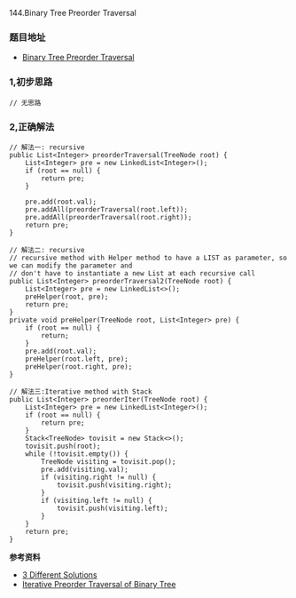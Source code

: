 144.Binary Tree Preorder Traversal

### 题目地址
- [Binary Tree Preorder Traversal](https://leetcode.com/problems/binary-tree-preorder-traversal/)

### 1,初步思路

```
// 无思路
```

### 2,正确解法

```
// 解法一: recursive
public List<Integer> preorderTraversal(TreeNode root) {
    List<Integer> pre = new LinkedList<Integer>();
    if (root == null) {
        return pre;
    }

    pre.add(root.val);
    pre.addAll(preorderTraversal(root.left));
    pre.addAll(preorderTraversal(root.right));
    return pre;
}

// 解法二: recursive
// recursive method with Helper method to have a LIST as parameter, so we can modify the parameter and
// don't have to instantiate a new List at each recursive call
public List<Integer> preorderTraversal2(TreeNode root) {
    List<Integer> pre = new LinkedList<>();
    preHelper(root, pre);
    return pre;
}
private void preHelper(TreeNode root, List<Integer> pre) {
    if (root == null) {
        return;
    }
    pre.add(root.val);
    preHelper(root.left, pre);
    preHelper(root.right, pre);
}

// 解法三:Iterative method with Stack
public List<Integer> preorderIter(TreeNode root) {
    List<Integer> pre = new LinkedList<Integer>();
    if (root == null) {
        return pre;
    }
    Stack<TreeNode> tovisit = new Stack<>();
    tovisit.push(root);
    while (!tovisit.empty()) {
        TreeNode visiting = tovisit.pop();
        pre.add(visiting.val);
        if (visiting.right != null) {
            tovisit.push(visiting.right);
        }
        if (visiting.left != null) {
            tovisit.push(visiting.left);
        }
    }
    return pre;
}

```

**参考资料**
- [3 Different Solutions](https://leetcode.com/problems/binary-tree-preorder-traversal/discuss/45468/3-Different-Solutions)
- [Iterative Preorder Traversal of Binary Tree](https://www.youtube.com/watch?v=elQcrJrfObg)